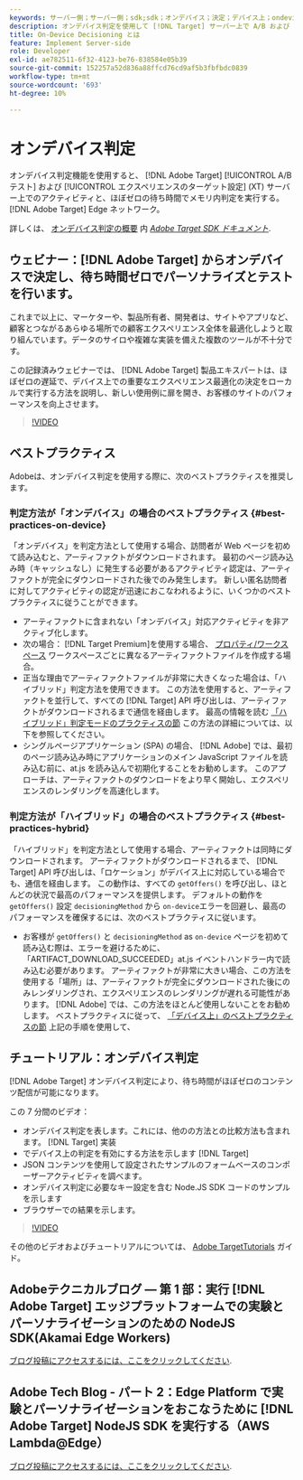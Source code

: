 ```yaml
---
keywords: サーバー側；サーバー側；sdk;sdk；オンデバイス；決定；デバイス上；ondevice；遅延なし；待ち時間；near-zero;node.js
description: オンデバイス判定を使用して [!DNL Target] サーバー上で A/B および MVT アクティビティを使用して、ほぼゼロの遅延でメモリ内判定を実行する。
title: On-Device Decisioning とは
feature: Implement Server-side
role: Developer
exl-id: ae782511-6f32-4123-be76-838584e05b39
source-git-commit: 152257a52d836a88ffcd76cd9af5b3fbfbdc0839
workflow-type: tm+mt
source-wordcount: '693'
ht-degree: 10%

---
```


# オンデバイス判定

オンデバイス判定機能を使用すると、 [!DNL Adobe Target] [!UICONTROL A/B テスト] および [!UICONTROL エクスペリエンスのターゲット設定] (XT) サーバー上でのアクティビティと、ほぼゼロの待ち時間でメモリ内判定を実行する。 [!DNL Adobe Target] Edge ネットワーク。

詳しくは、 [オンデバイス判定の概要](https://adobetarget-sdks.gitbook.io/docs/on-device-decisioning/introduction-to-on-device-decisioning) 内 *[Adobe Target SDK ドキュメント](https://adobetarget-sdks.gitbook.io/docs/)*.

## ウェビナー：[!DNL Adobe Target] からオンデバイスで決定し、待ち時間ゼロでパーソナライズとテストを行います。

これまで以上に、マーケターや、製品所有者、開発者は、サイトやアプリなど、顧客とつながるあらゆる場所での顧客エクスペリエンス全体を最適化しようと取り組んでいます。データのサイロや複雑な実装を備えた複数のツールが不十分です。

この記録済みウェビナーでは、 [!DNL Adobe Target] 製品エキスパートは、ほぼゼロの遅延で、デバイス上での重要なエクスペリエンス最適化の決定をローカルで実行する方法を説明し、新しい使用例に扉を開き、お客様のサイトのパフォーマンスを向上させます。

>[!VIDEO](https://video.tv.adobe.com/v/328148)

## ベストプラクティス

Adobeは、オンデバイス判定を使用する際に、次のベストプラクティスを推奨します。

### 判定方法が「オンデバイス」の場合のベストプラクティス {#best-practices-on-device}

「オンデバイス」を判定方法として使用する場合、訪問者が Web ページを初めて読み込むと、アーティファクトがダウンロードされます。 最初のページ読み込み時（キャッシュなし）に発生する必要があるアクティビティ認定は、アーティファクトが完全にダウンロードされた後でのみ発生します。 新しい匿名訪問者に対してアクティビティの認定が迅速におこなわれるように、いくつかのベストプラクティスに従うことができます。

* アーティファクトに含まれない「オンデバイス」対応アクティビティを非アクティブ化します。
* 次の場合： [!DNL Target Premium]を使用する場合、 [プロパティ/ワークスペース](/help/main/administrating-target/c-user-management/property-channel/property-channel.md) ワークスペースごとに異なるアーティファクトファイルを作成する場合。
* 正当な理由でアーティファクトファイルが非常に大きくなった場合は、「ハイブリッド」判定方法を使用できます。 この方法を使用すると、アーティファクトを並行して、すべての [!DNL Target] API 呼び出しは、アーティファクトがダウンロードされるまで通信を経由します。 最高の情報を読む [「ハイブリッド」判定モードのプラクティスの節](#best-practices-hybrid) この方法の詳細については、以下を参照してください。
* シングルページアプリケーション (SPA) の場合、 [!DNL Adobe] では、最初のページ読み込み時にアプリケーションのメイン JavaScript ファイルを読み込む前に、at.js を読み込んで初期化することをお勧めします。 このアプローチは、アーティファクトのダウンロードをより早く開始し、エクスペリエンスのレンダリングを高速化します。

### 判定方法が「ハイブリッド」の場合のベストプラクティス {#best-practices-hybrid}

「ハイブリッド」を判定方法として使用する場合、アーティファクトは同時にダウンロードされます。 アーティファクトがダウンロードされるまで、 [!DNL Target] API 呼び出しは、「ロケーション」がデバイス上に対応している場合でも、通信を経由します。 この動作は、すべての `getOffers()` を呼び出し、ほとんどの状況で最高のパフォーマンスを提供します。 デフォルトの動作を `getOffers()` 設定 `decisioningMethod` から `on-device`エラーを回避し、最高のパフォーマンスを確保するには、次のベストプラクティスに従います。

* お客様が `getOffers()` と `decisioningMethod` as `on-device` ページを初めて読み込む際は、エラーを避けるために、「ARTIFACT_DOWNLOAD_SUCCEEDED」at.js イベントハンドラー内で読み込む必要があります。 アーティファクトが非常に大きい場合、この方法を使用する「場所」は、アーティファクトが完全にダウンロードされた後にのみレンダリングされ、エクスペリエンスのレンダリングが遅れる可能性があります。 [!DNL Adobe] では、この方法をほとんど使用しないことをお勧めします。 ベストプラクティスに従って、 [「デバイス上」のベストプラクティスの節](#best-practices-on-device) 上記の手順を使用して、

## チュートリアル：オンデバイス判定

[!DNL Adobe Target] オンデバイス判定により、待ち時間がほぼゼロのコンテンツ配信が可能になります。

この 7 分間のビデオ：

* オンデバイス判定を表します。これには、他のの方法との比較方法も含まれます。 [!DNL Target] 実装
* でデバイス上の判定を有効にする方法を示します [!DNL Target]
* JSON コンテンツを使用して設定されたサンプルのフォームベースのコンポーザーアクティビティを調べます。
* オンデバイス判定に必要なキー設定を含む Node.JS SDK コードのサンプルを示します
* ブラウザーでの結果を示します。

>[!VIDEO](https://video.tv.adobe.com/v/329032)

その他のビデオおよびチュートリアルについては、 [Adobe TargetTutorials](https://experienceleague.adobe.com/docs/target-learn/tutorials/overview.html?lang=ja) ガイド。

## Adobeテクニカルブログ — 第 1 部：実行 [!DNL Adobe Target] エッジプラットフォームでの実験とパーソナライゼーションのための NodeJS SDK(Akamai Edge Workers)

[ブログ投稿にアクセスするには、ここをクリックしてください](https://medium.com/adobetech/part-1-run-adobe-target-nodejs-sdk-for-experimentation-and-personalization-on-edge-platforms-4d8660964ed9).

## Adobe Tech Blog - パート 2：Edge Platform で実験とパーソナライゼーションをおこなうために [!DNL Adobe Target] NodeJS SDK を実行する（AWS Lambda@Edge）

[ブログ投稿にアクセスするには、ここをクリックしてください](https://medium.com/adobetech/part-2-run-adobe-target-nodejs-sdk-for-experimentation-and-personalization-on-edge-platforms-aws-4d6bdac24563).